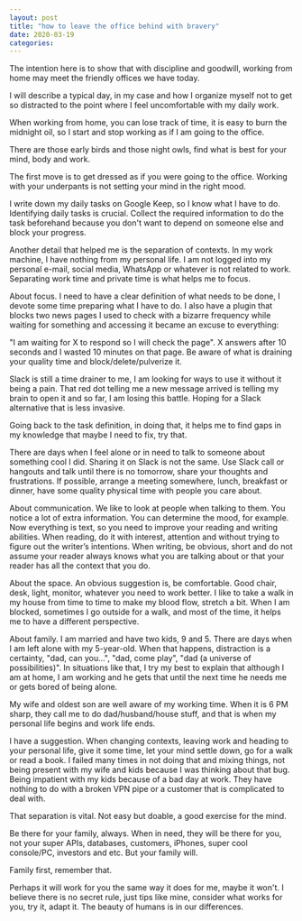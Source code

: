 ```yaml
---
layout: post
title: "how to leave the office behind with bravery"
date: 2020-03-19
categories:
---
```



The intention here is to show that with discipline and goodwill, working from home may meet the friendly offices we have today.



I will describe a typical day, in my case and how I organize myself not to get so distracted to the point where I feel uncomfortable with my daily work.



When working from home, you can lose track of time, it is easy to burn the midnight oil, so I start and stop working as if I am going to the office.



There are those early birds and those night owls, find what is best for your mind, body and work.



The first move is to get dressed as if you were going to the office. Working with your underpants is not setting your mind in the right mood.



I write down my daily tasks on Google Keep, so I know what I have to do. Identifying daily tasks is crucial. Collect the required information to do the task beforehand because you don't want to depend on someone else and block your progress.



Another detail that helped me is the separation of contexts. In my work machine, I have nothing from my personal life. I am not logged into my personal e-mail, social media, WhatsApp or whatever is not related to work. Separating work time and private time is what helps me to focus.



About focus. I need to have a clear definition of what needs to be done, I devote some time preparing what I have to do. I also have a plugin that blocks two news pages I used to check with a bizarre frequency while waiting for something and accessing it became an excuse to everything:

"I am waiting for X to respond so I will check the page". X answers after 10 seconds and I wasted 10 minutes on that page.
Be aware of what is draining your quality time and block/delete/pulverize it.

Slack is still a time drainer to me, I am looking for ways to use it without it being a pain. That red dot telling me a new message arrived is telling my brain to open it and so far, I am losing this battle. Hoping for a Slack alternative that is less invasive.

Going back to the task definition, in doing that, it helps me to find gaps in my knowledge that maybe I need to fix, try that.


There are days when I feel alone or in need to talk to someone about something cool I did. Sharing it on Slack is not the same. Use Slack call or hangouts and talk until there is no tomorrow, share your thoughts and frustrations. If possible, arrange a meeting somewhere, lunch, breakfast or dinner, have some quality physical time with people you care about.


About communication. We like to look at people when talking to them. You notice a lot of extra information. You can determine the mood, for example. Now everything is text, so you need to improve your reading and writing abilities. When reading, do it with interest, attention and without trying to figure out the writer’s intentions. When writing, be obvious, short and do not assume your reader always knows what you are talking about or that your reader has all the context that you do. 


About the space. An obvious suggestion is, be comfortable. Good chair, desk, light, monitor, whatever you need to work better. I like to take a walk in my house from time to time to make my blood flow, stretch a bit. When I am blocked, sometimes I go outside for a walk, and most of the time, it helps me to have a different perspective.


About family. I am married and have two kids, 9 and 5. There are days when I am left alone with my 5-year-old. When that happens, distraction is a certainty, "dad, can you...", "dad, come play", "dad (a universe of possibilities)". In situations like that, I try my best to explain that although I am at home, I am working and he gets that until the next time he needs me or gets bored of being alone.

My wife and oldest son are well aware of my working time. When it is 6 PM sharp, they call me to do dad/husband/house stuff, and that is when my personal life begins and work life ends.


I have a suggestion. When changing contexts, leaving work and heading to your personal life, give it some time, let your mind settle down, go for a walk or read a book. I failed many times in not doing that and mixing things, not being present with my wife and kids because I was thinking about that bug. Being impatient with my kids because of a bad day at work. They have nothing to do with a broken VPN pipe or a customer that is complicated to deal with.


That separation is vital. Not easy but doable, a good exercise for the mind.


Be there for your family, always. When in need, they will be there for you, not your super APIs, databases, customers, iPhones, super cool console/PC, investors and etc. But your family will.


Family first, remember that.



Perhaps it will work for you the same way it does for me, maybe it won't. I believe there is no secret rule, just tips like mine, consider what works for you, try it, adapt it. The beauty of humans is in our differences.
